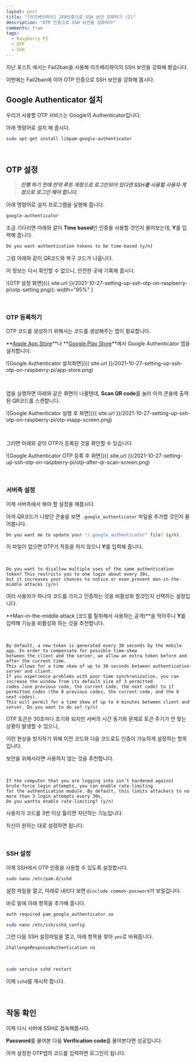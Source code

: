 ```yaml
---
layout: post
title: "[라즈베리파이] 2FA인증으로 SSH 보안 강화하기 (2)"
description: "OTP 인증으로 SSH 보안을 강화하자"
comments: true
tags:
  - Raspberry PI
  - OTP
  - SSH
---
```


지난 포스트 에서는 Fail2ban을 사용해 라즈베리파이의 SSH 보안을 강화해 봤습니다.

이번에는 Fail2ban에 이어 OTP 인증으로 SSH 보안을 강화해 봅시다.

## Google Authenticator 설치

우리가 사용할 OTP 서비스는 Google의 Authenticator입니다.

아래 명령어로 설치 해 줍시다.

```bash
sudo apt-get install libpam-google-authenticator
```

<br>

## OTP 설정

> ***진행 하기 전에 만약 루트 게정으로 로그인되어 있다면 SSH를 사용할 사용자 계정으로 로그인 해야 합니다.***

아래 명령어로 설치 프로그램을 실행해 줍니다.

```bash
google-authenticator
```

조금 기다리면 아래와 같이 **Time based**인 인증을 사용할 것인지 물어보는데, **Y**를 입력해 줍니다.

```bash
Do you want authentication tokens to be time-based (y/n)
```

그럼 아래와 같이 QR코드와 복구 코드가 나옵니다.

이 정보는 다시 확인할 수 없으니, 안전한 곳에 기록해 줍시다.

![OTP 설정 화면]({{ site.url }}/2021-10-27-setting-up-ssh-otp-on-raspberry-pi\otp-setting.png){: width="95%" }

<br>

### OTP 등록하기

OTP 코드를 생성하기 위해서는 코드를 생성해주는 앱이 필요합니다.

**[Apple App Store](https://apps.apple.com/us/app/google-authenticator/id388497605)**나 **[Google Play Store](https://play.google.com/store/apps/details?id=com.google.android.apps.authenticator2)**에서 Google Authenticator 앱을 설치합니다.

![Google Authenticator 설치화면]({{ site.url }}/2021-10-27-setting-up-ssh-otp-on-raspberry-pi/app-store.png)

<br>

앱을 실행하면 아래와 같은 화면이 나올텐데, **Scan QR code**를 눌러 아까 콘솔에 출력된 QR코드를 스캔합니다.

![Google Authenticator 실행 후 화면]({{ site.url }}/2021-10-27-setting-up-ssh-otp-on-raspberry-pi/otp-inapp-screen.png)

<br>

그러면 아래와 같이 OTP가 등록된 것을 확인할 수 있습니다

![Google Authenticator OTP 등록 후 화면]({{ site.url }}/2021-10-27-setting-up-ssh-otp-on-raspberry-pi/otp-after-qr-scan-screen.png)

<br>

### 서버측 설정

이제 서버측에서 해야 할 설정을 해봅시다.

아까 QR코드가 나왔던 콘솔을 보면 `.google_authenticator` 파일을 추가할 것인지 물어봅니다.

```bash
Do you want me to update your "/.google_authenticator" file? (y/n)
```

이 파일이 없으면 OTP가 작동을 하지 않으니 **Y**를 입력해 줍니다.

<br>

```
Do you want to disallow multiple uses of the same authentication token? This restricts you to one login about every 30s,
but it increases your chances to notice or even prevent man-in-the-middle attacks (y/n)
```

여러 사용자가 하나의 코드를 가지고 인증하는 것을 비활성화 할것인지 선택하는 설정입니다.

**Man-in-the-middle attack (코드를 탈취해서 사용하는 공격)**을 막아주니 **Y**를 입력해 기능을 비활성화 하는 것을 추천합니다.

<br>

```
By default, a new token is generated every 30 seconds by the mobile app. In order to compensate for possible time-skew
between the client and the server, we allow an extra token before and after the current time. 
This allows for a time skew of up to 30 seconds between authentication server and client.
If you experience problems with poor time synchronization, you can increase the window from its default size of 3 permitted
codes (one previous code, the current code, the next code) to 17 permitted codes (the 8 previous codes, the current code, and the 8 next codes). 
This will permit for a time skew of up to 4 minutes between client and server. Do you want to do so? (y/n)
```

OTP 토큰은 30초마다 초기화 되지만 서버의 시간 동기화 문제로 토큰 주기가 안 맞는 상황이 발생할 수 있으니,

이런 현상을 방지하기 위해 이전 코드와 다음 코드로도 인증이 가능하게 설정하는 항목입니다.

보안을 위해서라면 사용하지 않는 것을 추천합니다.

<br>

```
If the computer that you are logging into isn't hardened against brute-force login attempts, you can enable rate-limiting
for the authentication module. By default, this limits attackers to no more than 3 login attempts every 30s.
Do you wantto enable rate-limiting? (y/n)
```

사용자가 코드를 3번 이상 틀리면 차단하는 기능입니다.

자신이 원하는 대로 설정하면 됩니다.

<br>

### SSH 설정

이제 SSH에서 OTP 인증을 사용할 수 있도록 설정합시다.

```bash
sudo nano /etc/pam.d/sshd
```

설정 파일을 열고, 아래로 내리다 보면 `@include common-password`가 보일겁니다.

바로 밑에 아래 항목을 추가해 줍니다.

```bash
auth required pam_google_authenticator.so
```



```bash
sudo nano /etc/ssh/sshd_config
```

그런 다음 SSH 설정파일을 열고, 아래 항목을 찾아 `yes`로 바꿔줍니다.

```
ChallengeResponseAuthentication no
```

<br>

```bash
sudo service sshd restart
```

이제 `sshd`를 재시작 합니다.

<br>

## 작동 확인

이제 다시 서버에 SSH로 접속해봅시다.

**Password**를 물어본 다음 **Verification code**를 물어본다면 성공입니다.

아까 설정한 OTP앱의 코드를 입력하면 로그인이 됩니다.
